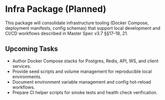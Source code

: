# Infra Package (Planned)

This package will consolidate infrastructure tooling (Docker Compose, deployment manifests, config schemas) that support local development and CI/CD workflows described in Master Spec v3.7 §§17–18, 21.

## Upcoming Tasks
- Author Docker Compose stacks for Postgres, Redis, API, WS, and client services.
- Provide seed scripts and volume management for reproducible local environments.
- Document environment variable management and config hot-reload workflows.
- Prepare CI helper scripts for smoke tests and health check verification.

